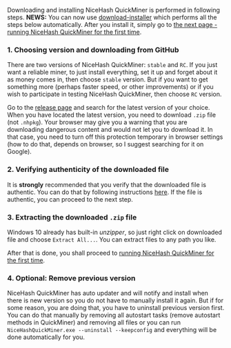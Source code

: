 Downloading and installing NiceHash QuickMiner is performed in following steps. **NEWS:** You can now use [download-installer](https://github.com/nicehash/NiceHashQuickMiner/releases/download/v0.3.2.6_RC/NiceHashQuickMinerInstaller.exe) which performs all the steps below automatically. After you install it, simply go to [the next page - running NiceHash QuickMiner for the first time](https://github.com/nicehash/NiceHashQuickMiner/wiki/Starting-for-the-first-time).

### 1. Choosing version and downloading from GitHub

There are two versions of NiceHash QuickMiner: `stable` and `RC`. If you just want a reliable miner, to just install everything, set it up and forget about it as money comes in, then choose `stable` version. But if you want to get something more (perhaps faster speed, or other improvements) or if you wish to participate in testing NiceHash QuickMiner, then choose `RC` version.

Go to the [release page](https://github.com/nicehash/NiceHashQuickMiner/releases) and search for the latest version of your choice. When you have located the latest version, you need to download `.zip` file (not `.nhpkg`). Your browser may give you a warning that you are downloading dangerous content and would not let you to download it. In that case, you need to turn off this protection temporary in browser settings (how to do that, depends on browser, so I suggest searching for it on Google).

### 2. Verifying authenticity of the downloaded file

It is **strongly** recommended that you verify that the downloaded file is authentic. You can do that by following instructions [here](https://github.com/nicehash/NiceHashQuickMiner/tree/main/checksums). If the file is authentic, you can proceed to the next step.

### 3. Extracting the downloaded `.zip` file

Windows 10 already has built-in _unzipper_, so just right click on downloaded file and choose `Extract All...`. You can extract files to any path you like.

After that is done, you shall proceed to [running NiceHash QuickMiner for the first time](https://github.com/nicehash/NiceHashQuickMiner/wiki/Starting-for-the-first-time).

### 4. Optional: Remove previous version

NiceHash QuickMiner has auto updater and will notify and install when there is new version so you do not have to manually install it again. But if for some reason, you are doing that, you have to uninstall previous version first. You can do that manually by removing all autostart tasks (remove autostart methods in QuickMiner) and removing all files or you can run `NiceHashQuickMiner.exe --uninstall --keepconfig` and everything will be done automatically for you.